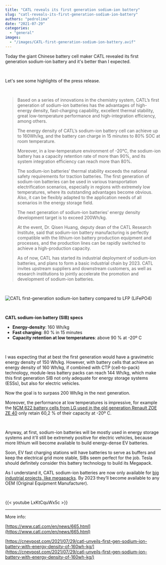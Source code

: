 ```yaml
---
title: "CATL reveals its first generation sodium-ion battery"
slug: "catl-reveals-its-first-generation-sodium-ion-battery"
authors: "pedrolima"
date: "2021-07-29"
categories: 
  - "general"
images: 
  - "/images/CATL-first-generation-sodium-ion-battery.avif"
---
```


Today the giant Chinese battery cell maker CATL revealed its first generation sodium-ion battery and it's better than I expected.

 

Let's see some highlights of the press release.

 

> Based on a series of innovations in the chemistry system, CATL’s first generation of sodium-ion batteries has the advantages of high-energy density, fast-charging capability, excellent thermal stability, great low-temperature performance and high-integration efficiency, among others.
> 
> The energy density of CATL’s sodium-ion battery cell can achieve up to 160Wh/kg, and the battery can charge in 15 minutes to 80% SOC at room temperature.
> 
> Moreover, in a low-temperature environment of -20°C, the sodium-ion battery has a capacity retention rate of more than 90%, and its system integration efficiency can reach more than 80%.
> 
> The sodium-ion batteries’ thermal stability exceeds the national safety requirements for traction batteries. The first generation of sodium-ion batteries can be used in various transportation electrification scenarios, especially in regions with extremely low temperatures, where its outstanding advantages become obvious. Also, it can be flexibly adapted to the application needs of all scenarios in the energy storage field.
> 
> The next generation of sodium-ion batteries’ energy density development target is to exceed 200Wh/kg.
> 
> At the event, Dr. Qisen Huang, deputy dean of the CATL Research Institute, said that sodium-ion battery manufacturing is perfectly compatible with the lithium-ion battery production equipment and processes, and the production lines can be rapidly switched to achieve a high-production capacity.
> 
> As of now, CATL has started its industrial deployment of sodium-ion batteries, and plans to form a basic industrial chain by 2023. CATL invites upstream suppliers and downstream customers, as well as research institutions to jointly accelerate the promotion and development of sodium-ion batteries.

 

![CATL first-generation sodium-ion battery compared to LFP (LiFePO4)](images/CATL-first-generation-sodium-ion-battery-compared-to-LFP-LiFePO4.avif)

 

**CATL sodium-ion battery (SIB) specs**

- **Energy-density**: 160 Wh/kg
- **Fast charging**: 80 % in 15 minutes
- **Capacity retention at low temperatures**: above 90 % at -20º C

 

I was expecting that at best the first generation would have a gravimetric energy density of 150 Wh/kg. However, with battery cells that achieve an energy density of 160 Wh/kg, if combined with CTP (cell-to-pack) technology, module-less battery packs can reach 144 Wh/kg, which make this first generation SIB not only adequate for energy storage systems (ESSs), but also for electric vehicles.

Now the goal is to surpass 200 Wh/kg in the next generation.

Moreover, the performance at low temperatures is impressive, for example the [NCM 622 battery cells from LG used in the old generation Renault ZOE ZE 40](/2019/02/10/renault-zoe-ze-40-full-battery-specs/) only retain 60,2 % of their capacity at -20º C.

 

Anyway, at first, sodium-ion batteries will be mostly used in energy storage systems and it'll still be extremely positive for electric vehicles, because more lithium will become available to build energy-dense EV batteries.

Soon, EV fast charging stations will have batteries to serve as buffers and keep the electrical grid more stable, SIBs seem perfect for the job. Tesla should definitely consider this battery technology to build its Megapack.

As I understand it, CATL sodium-ion batteries are now only available for [big industrial projects, like megapacks](https://www.globaltimes.cn/page/202106/1227249.shtml). By 2023 they’ll become available to any OEM (Original Equipment Manufacturer).

 

{{< youtube LxKtCquWx5c >}}

---

More info:

[https://www.catl.com/en/news/665.html](https://www.catl.com/en/news/665.html)

[https://cnevpost.com/2021/07/29/catl-unveils-first-gen-sodium-ion-battery-with-energy-density-of-160wh-kg/](https://cnevpost.com/2021/07/29/catl-unveils-first-gen-sodium-ion-battery-with-energy-density-of-160wh-kg/)
